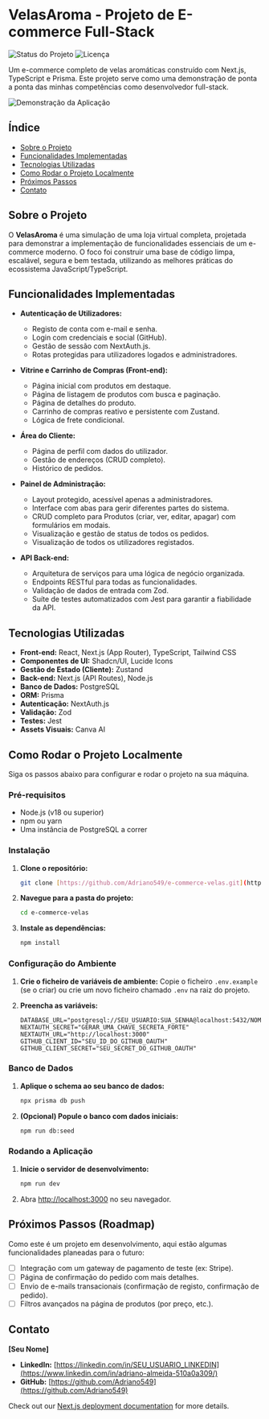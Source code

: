 # VelasAroma - Projeto de E-commerce Full-Stack

![Status do Projeto](https://img.shields.io/badge/status-em_desenvolvimento-yellow)
![Licença](https://img.shields.io/badge/licen%C3%A7a-MIT-blue)

Um e-commerce completo de velas aromáticas construído com Next.js, TypeScript e Prisma. Este projeto serve como uma demonstração de ponta a ponta das minhas competências como desenvolvedor full-stack.

![Demonstração da Aplicação](caminho/para/sua/imagem_ou_gif.gif)

## Índice

- [Sobre o Projeto](#sobre-o-projeto)
- [Funcionalidades Implementadas](#funcionalidades-implementadas)
- [Tecnologias Utilizadas](#tecnologias-utilizadas)
- [Como Rodar o Projeto Localmente](#como-rodar-o-projeto-localmente)
- [Próximos Passos](#próximos-passos-roadmap)
- [Contato](#contato)

## Sobre o Projeto

O **VelasAroma** é uma simulação de uma loja virtual completa, projetada para demonstrar a implementação de funcionalidades essenciais de um e-commerce moderno. O foco foi construir uma base de código limpa, escalável, segura e bem testada, utilizando as melhores práticas do ecossistema JavaScript/TypeScript.

## Funcionalidades Implementadas

- **Autenticação de Utilizadores:**
  - Registo de conta com e-mail e senha.
  - Login com credenciais e social (GitHub).
  - Gestão de sessão com NextAuth.js.
  - Rotas protegidas para utilizadores logados e administradores.

- **Vitrine e Carrinho de Compras (Front-end):**
  - Página inicial com produtos em destaque.
  - Página de listagem de produtos com busca e paginação.
  - Página de detalhes do produto.
  - Carrinho de compras reativo e persistente com Zustand.
  - Lógica de frete condicional.

- **Área do Cliente:**
  - Página de perfil com dados do utilizador.
  - Gestão de endereços (CRUD completo).
  - Histórico de pedidos.

- **Painel de Administração:**
  - Layout protegido, acessível apenas a administradores.
  - Interface com abas para gerir diferentes partes do sistema.
  - CRUD completo para Produtos (criar, ver, editar, apagar) com formulários em modais.
  - Visualização e gestão de status de todos os pedidos.
  - Visualização de todos os utilizadores registados.

- **API Back-end:**
  - Arquitetura de serviços para uma lógica de negócio organizada.
  - Endpoints RESTful para todas as funcionalidades.
  - Validação de dados de entrada com Zod.
  - Suíte de testes automatizados com Jest para garantir a fiabilidade da API.

## Tecnologias Utilizadas

- **Front-end:** React, Next.js (App Router), TypeScript, Tailwind CSS
- **Componentes de UI:** Shadcn/UI, Lucide Icons
- **Gestão de Estado (Cliente):** Zustand
- **Back-end:** Next.js (API Routes), Node.js
- **Banco de Dados:** PostgreSQL
- **ORM:** Prisma
- **Autenticação:** NextAuth.js
- **Validação:** Zod
- **Testes:** Jest
- **Assets Visuais:** Canva AI

## Como Rodar o Projeto Localmente

Siga os passos abaixo para configurar e rodar o projeto na sua máquina.

### Pré-requisitos
- Node.js (v18 ou superior)
- npm ou yarn
- Uma instância de PostgreSQL a correr

### Instalação

1.  **Clone o repositório:**
    ```bash
    git clone [https://github.com/Adriano549/e-commerce-velas.git](https://github.com/Adriano549/e-commerce-velas.git)
    ```
2.  **Navegue para a pasta do projeto:**
    ```bash
    cd e-commerce-velas
    ```
3.  **Instale as dependências:**
    ```bash
    npm install
    ```

### Configuração do Ambiente

1.  **Crie o ficheiro de variáveis de ambiente:**
    Copie o ficheiro `.env.example` (se o criar) ou crie um novo ficheiro chamado `.env` na raiz do projeto.

2.  **Preencha as variáveis:**
    ```env
    DATABASE_URL="postgresql://SEU_USUARIO:SUA_SENHA@localhost:5432/NOME_DO_BANCO"
    NEXTAUTH_SECRET="GERAR_UMA_CHAVE_SECRETA_FORTE"
    NEXTAUTH_URL="http://localhost:3000"
    GITHUB_CLIENT_ID="SEU_ID_DO_GITHUB_OAUTH"
    GITHUB_CLIENT_SECRET="SEU_SECRET_DO_GITHUB_OAUTH"
    ```

### Banco de Dados

1.  **Aplique o schema ao seu banco de dados:**
    ```bash
    npx prisma db push
    ```
2.  **(Opcional) Popule o banco com dados iniciais:**
    ```bash
    npm run db:seed
    ```

### Rodando a Aplicação

1.  **Inicie o servidor de desenvolvimento:**
    ```bash
    npm run dev
    ```
2.  Abra [http://localhost:3000](http://localhost:3000) no seu navegador.

## Próximos Passos (Roadmap)

Como este é um projeto em desenvolvimento, aqui estão algumas funcionalidades planeadas para o futuro:
- [ ] Integração com um gateway de pagamento de teste (ex: Stripe).
- [ ] Página de confirmação do pedido com mais detalhes.
- [ ] Envio de e-mails transacionais (confirmação de registo, confirmação de pedido).
- [ ] Filtros avançados na página de produtos (por preço, etc.).

## Contato

**[Seu Nome]**
- **LinkedIn:** [https://linkedin.com/in/SEU_USUARIO_LINKEDIN](https://www.linkedin.com/in/adriano-almeida-510a0a309/)
- **GitHub:** [https://github.com/Adriano549](https://github.com/Adriano549)

Check out our [Next.js deployment documentation](https://nextjs.org/docs/app/building-your-application/deploying) for more details.
